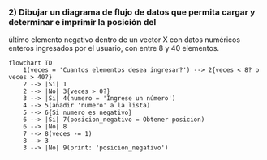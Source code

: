 ### 2) Dibujar un diagrama de flujo de datos que permita cargar y determinar e imprimir la posición del
último elemento negativo dentro de un vector X con datos numéricos enteros ingresados por el
usuario, con entre 8 y 40 elementos.

```mermaid
flowchart TD
	1(veces = 'Cuantos elementos desea ingresar?') --> 2{veces < 8? o veces > 40?}
    2 --> |Si| 1
    2 --> |No| 3{veces > 0?}
    3 --> |Si| 4(numero = 'Ingrese un número')
    4 --> 5(añadir 'numero' a la lista)
    5 --> 6{Si numero es negativo}
    6 --> |Si| 7(posicion_negativo = Obtener posicion)
    6 --> |No| 8
    7 --> 8(veces -= 1)
    8 --> 3
    3 --> |No| 9(print: 'posicion_negativo')
```
